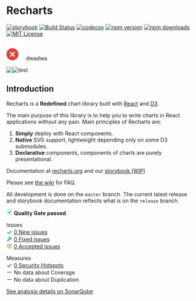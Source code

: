 # Recharts

[![storybook](https://raw.githubusercontent.com/storybooks/brand/master/badge/badge-storybook.svg)](https://release--63da8268a0da9970db6992aa.chromatic.com/)
[![Build Status](https://github.com/recharts/recharts/workflows/Node.js%20CI/badge.svg)](https://github.com/recharts/recharts/actions)
[![codecov](https://codecov.io/gh/recharts/recharts/graph/badge.svg?token=Bn6L2hrl8T)](https://codecov.io/gh/recharts/recharts)
[![npm version](https://badge.fury.io/js/recharts.svg)](http://badge.fury.io/js/recharts)
[![npm downloads](https://img.shields.io/npm/dm/recharts.svg?style=flat-square)](https://www.npmjs.com/package/recharts)
[![MIT License](https://img.shields.io/badge/license-MIT-blue.svg?style=flat)](/LICENSE)

[![MIT License](https://raw.githubusercontent.com/joachim-codescene/Joachim-Test/refs/heads/3.x/444.svg)](/LICENSE) dwadwa

<img align="left" width="" src="https://img.shields.io/badge/license-MIT-blue.svg?style=flat">

<p align="left" width="100%">
  <img align="left" src="https://img.shields.io/badge/license-MIT-blue.svg?style=flat">
  test
  
</p>


## Introduction

Recharts is a **Redefined** chart library built with [React](https://facebook.github.io/react/) and [D3](http://d3js.org).

The main purpose of this library is to help you to write charts in React applications without any pain. Main principles of Recharts are:

1. **Simply** deploy with React components.
2. **Native** SVG support, lightweight depending only on some D3 submodules.
3. **Declarative** components, components of charts are purely presentational.

Documentation at [recharts.org](https://recharts.org) and our [storybook (WIP)](https://release--63da8268a0da9970db6992aa.chromatic.com/)

Please see [the wiki](https://github.com/recharts/recharts/wiki) for FAQ.

All development is done on the `master` branch. The current latest release and storybook documentation reflects what is on the `release` branch.


[![Quality Gate passed](https://raw.githubusercontent.com/SonarSource/sonarqube-static-resources/master/v104/checks/QualityGateBadge/passed-16px.png "Quality Gate passed")](https://next.sonarqube.com/sonarqube/dashboard?id=org.sonarsource.sonarlint.intellij%3Asonarlint-intellij&pullRequest=1119) **Quality Gate passed**


Issues  
[![](https://raw.githubusercontent.com/SonarSource/sonarqube-static-resources/master/v104/common/passed-16px.png)](https://next.sonarqube.com/sonarqube/project/issues?id=org.sonarsource.sonarlint.intellij%3Asonarlint-intellij&pullRequest=1119&resolved=false) [0 New issues](https://next.sonarqube.com/sonarqube/project/issues?id=org.sonarsource.sonarlint.intellij%3Asonarlint-intellij&pullRequest=1119&resolved=false)  
[![](https://raw.githubusercontent.com/SonarSource/sonarqube-static-resources/master/v104/common/fixed-16px.png)](https://next.sonarqube.com/sonarqube/project/issues?id=org.sonarsource.sonarlint.intellij%3Asonarlint-intellij&fixedInPullRequest=1119) [0 Fixed issues](https://next.sonarqube.com/sonarqube/project/issues?id=org.sonarsource.sonarlint.intellij%3Asonarlint-intellij&fixedInPullRequest=1119)  
[![](https://raw.githubusercontent.com/SonarSource/sonarqube-static-resources/master/v104/common/accepted-16px.png)](https://next.sonarqube.com/sonarqube/project/issues?id=org.sonarsource.sonarlint.intellij%3Asonarlint-intellij&pullRequest=1119&issueStatuses=ACCEPTED) [0 Accepted issues](https://next.sonarqube.com/sonarqube/project/issues?id=org.sonarsource.sonarlint.intellij%3Asonarlint-intellij&pullRequest=1119&issueStatuses=ACCEPTED)

Measures  
[![](https://raw.githubusercontent.com/SonarSource/sonarqube-static-resources/master/v104/common/passed-16px.png)](https://next.sonarqube.com/sonarqube/security_hotspots?id=org.sonarsource.sonarlint.intellij%3Asonarlint-intellij&pullRequest=1119) [0 Security Hotspots](https://next.sonarqube.com/sonarqube/security_hotspots?id=org.sonarsource.sonarlint.intellij%3Asonarlint-intellij&pullRequest=1119)  
[![](https://raw.githubusercontent.com/SonarSource/sonarqube-static-resources/master/v104/common/no-data-16px.png)](https://raw.githubusercontent.com/SonarSource/sonarqube-static-resources/master/v104/common/no-data-16px.png) No data about Coverage  
[![](https://raw.githubusercontent.com/SonarSource/sonarqube-static-resources/master/v104/common/no-data-16px.png)](https://raw.githubusercontent.com/SonarSource/sonarqube-static-resources/master/v104/common/no-data-16px.png) No data about Duplication

[See analysis details on SonarQube](https://next.sonarqube.com/sonarqube/dashboard?id=org.sonarsource.sonarlint.intellij%3Asonarlint-intellij&pullRequest=1119)
